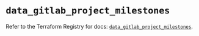 # `data_gitlab_project_milestones`

Refer to the Terraform Registry for docs: [`data_gitlab_project_milestones`](https://registry.terraform.io/providers/gitlabhq/gitlab/17.7.1/docs/data-sources/project_milestones).
